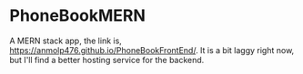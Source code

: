 # PhoneBookMERN
A MERN stack app, the link is, https://anmolp476.github.io/PhoneBookFrontEnd/. It is a bit laggy right now, but I'll find a better hosting service for the backend.
